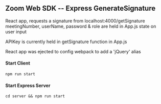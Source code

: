 ## Zoom Web SDK -- Express GenerateSignature

React app, requests a signature from localhost:4000/getSignature
meetingNumber, userName, password & role are held in App.js state on user input

APIKey is currently held in getSignature function in App.js

React app was ejected to config webpack to add a 'jQuery' alias

#### Start Client
`npm run start`

#### Start Express Server
`cd server && npm run start`